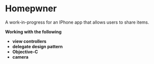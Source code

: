 # Homepwner

A work-in-progress for an IPhone app that allows users to share items.

**Working with the following**

* **view controllers**
* **delegate design pattern**
* **Objective-C**
* **camera**